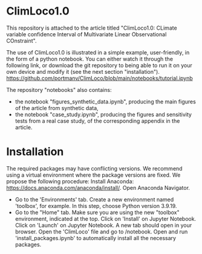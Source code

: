 # ClimLoco1.0
This repository is attached to the article titled "ClimLoco1.0: CLimate variable confidence Interval of Multivariate Linear Observational COnstraint".

The use of ClimLoco1.0 is illustrated in a simple example, user-friendly, in the form of a python notebook. You can either watch it through the following link, or download the git repository to being able to run it on your own device and modify it (see the next section "installation").
https://github.com/portmanv/ClimLoco/blob/main/notebooks/tutorial.ipynb

The repository "notebooks" also contains:
- the notebook "figures_synthetic_data.ipynb", producing the main figures of the article from synthetic data,
- the notebook "case_study.ipynb", producing the figures and sensitivity tests from a real case study, of the corresponding appendix in the article.

# Installation
The required packages may have conflicting versions. We recommend using a virtual environment where the package versions are fixed. We propose the following procedure:
Install Anaconda: https://docs.anaconda.com/anaconda/install/.
Open Anaconda Navigator.
- Go to the 'Environments' tab. Create a new environment named 'toolbox', for example. In this step, choose Python version 3.9.19.
- Go to the "Home" tab. Make sure you are using the new "toolbox" environment, indicated at the top. Click on 'Install' on Jupyter Notebook.
Click on 'Launch' on Jupyter Notebook. A new tab should open in your browser. Open the 'ClimLoco' file and go to /notebook.
Open and run 'install_packages.ipynb' to automatically install all the necessary packages.
